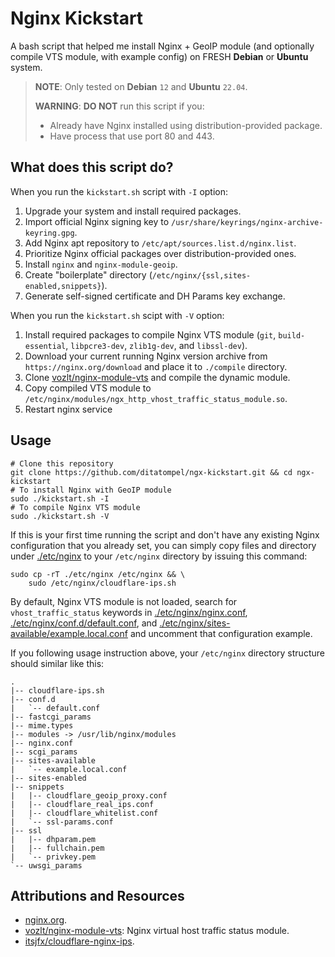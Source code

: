 # Nginx Kickstart

A bash script that helped me install Nginx + GeoIP module (and optionally compile VTS module, with example config) on FRESH **Debian** or **Ubuntu** system.

> **NOTE**: Only tested on **Debian** `12` and **Ubuntu** `22.04`.
>
> **WARNING**: **DO NOT** run this script if you:
>
> - Already have Nginx installed using distribution-provided package.
> - Have process that use port 80 and 443.

## What does this script do?

When you run the `kickstart.sh` script with `-I` option:

1. Upgrade your system and install required packages.
2. Import official Nginx signing key to `/usr/share/keyrings/nginx-archive-keyring.gpg`.
3. Add Nginx apt repository to `/etc/apt/sources.list.d/nginx.list`.
4. Prioritize Nginx official packages over distribution-provided ones.
5. Install `nginx` and  `nginx-module-geoip`.
6. Create "boilerplate" directory (`/etc/nginx/{ssl,sites-enabled,snippets}`).
7. Generate self-signed certificate and DH Params key exchange.

When you run the `kickstart.sh` scipt with `-V` option:

1. Install required packages to compile Nginx VTS module (`git`, `build-essential`, `libpcre3-dev`, `zlib1g-dev`, and `libssl-dev`).
2. Download your current running Nginx version archive from `https://nginx.org/download` and place it to `./compile` directory.
3. Clone [vozlt/nginx-module-vts](https://github.com/vozlt/nginx-module-vts.git) and compile the dynamic module.
4. Copy compiled VTS module to `/etc/nginx/modules/ngx_http_vhost_traffic_status_module.so`.
5. Restart nginx service

## Usage

```shell
# Clone this repository
git clone https://github.com/ditatompel/ngx-kickstart.git && cd ngx-kickstart
# To install Nginx with GeoIP module
sudo ./kickstart.sh -I
# To compile Nginx VTS module
sudo ./kickstart.sh -V
```

If this is your first time running the script and don't have any existing Nginx configuration that you already set, you can simply copy files and directory under [./etc/nginx](./etc/nginx) to your `/etc/nginx` directory by issuing this command:

```
sudo cp -rT ./etc/nginx /etc/nginx && \
    sudo /etc/nginx/cloudflare-ips.sh
```

By default, Nginx VTS module is not loaded, search for `vhost_traffic_status` keywords in [./etc/nginx/nginx.conf](./etc/nginx/nginx.conf), [./etc/nginx/conf.d/default.conf](./etc/nginx/conf.d/default.conf), and [./etc/nginx/sites-available/example.local.conf](./etc/nginx/sites-available/example.local.conf) and uncomment that configuration example.

If you following usage instruction above, your `/etc/nginx` directory structure should similar like this:

```
.
|-- cloudflare-ips.sh
|-- conf.d
|   `-- default.conf
|-- fastcgi_params
|-- mime.types
|-- modules -> /usr/lib/nginx/modules
|-- nginx.conf
|-- scgi_params
|-- sites-available
|   `-- example.local.conf
|-- sites-enabled
|-- snippets
|   |-- cloudflare_geoip_proxy.conf
|   |-- cloudflare_real_ips.conf
|   |-- cloudflare_whitelist.conf
|   `-- ssl-params.conf
|-- ssl
|   |-- dhparam.pem
|   |-- fullchain.pem
|   `-- privkey.pem
`-- uwsgi_params
```

## Attributions and Resources

- [nginx.org](https://nginx.org/en/).
- [vozlt/nginx-module-vts](https://github.com/vozlt/nginx-module-vts): Nginx virtual host traffic status module.
- [itsjfx/cloudflare-nginx-ips](https://github.com/itsjfx/cloudflare-nginx-ips.git).
